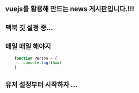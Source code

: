 ## vuejs를 활용해 만드는 news 게시판입니다.!!!
## 맥북 깃 설정 중...
## 매일 매일 해야지

```js 
    function Person = {
        console.log(this)
    }
```

## 유저 설정부터 시작하자 ...
